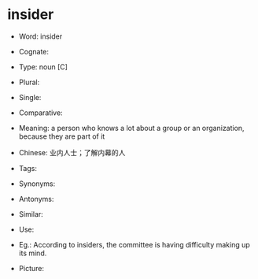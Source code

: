# insider

- Word: insider
- Cognate: 

- Type: noun [C]
- Plural: 
- Single: 
- Comparative: 
- Meaning: a person who knows a lot about a group or an organization, because they are part of it
- Chinese: 业内人士；了解内幕的人
- Tags: 
- Synonyms: 
- Antonyms: 
- Similar: 
- Use: 
- Eg.: According to insiders, the committee is having difficulty making up its mind.
- Picture: 

